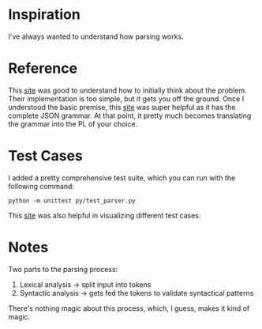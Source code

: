 # Inspiration
I've always wanted to understand how parsing works.

# Reference
This [site](https://notes.eatonphil.com/writing-a-simple-json-parser.html) was good to understand how to initially think about the problem. Their implementation is too simple, but it gets you off the ground.
Once I understood the basic premise, this [site](https://www.crockford.com/mckeeman.html) was super helpful as it has the complete JSON grammar.
At that point, it pretty much becomes translating the grammar into the PL of your choice.

# Test Cases
I added a pretty comprehensive test suite, which you can run with the following command:

```
python -m unittest py/test_parser.py
```

This [site](https://jsonlint.com/) was also helpful in visualizing different test cases.

# Notes
Two parts to the parsing process:
1) Lexical analysis -> split input into tokens
2) Syntactic analysis -> gets fed the tokens to validate syntactical patterns

There's nothing magic about this process, which, I guess, makes it kind of magic.
